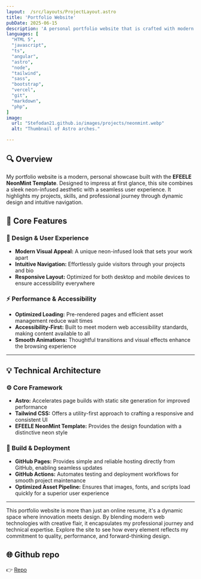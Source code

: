 ```yaml
---
layout:  /src/layouts/ProjectLayout.astro
title: 'Portfolio Website'
pubDate: 2025-06-15
description: 'A personal portfolio website that is crafted with modern web technologies and creative design to highlight my work.'
languages: [
  "HTML 5",
  "javascript",
  "ts",
  "angular",
  "astro",
  "node",
  "tailwind",
  "sass",
  "bootstrap",
  "vercel",
  "git",
  "markdown",
  "php",
]
image:
  url: "Stefodan21.github.io/images/projects/neonmint.webp"
  alt: "Thumbnail of Astro arches."

---
```


## 🔍 Overview  
My portfolio website is a modern, personal showcase built with the **EFEELE NeonMint Template**. Designed to impress at first glance, this site combines a sleek neon-infused aesthetic with a seamless user experience. It highlights my projects, skills, and professional journey through dynamic design and intuitive navigation.


## 🧩 Core Features  

### 🎨 Design & User Experience  
- **Modern Visual Appeal:** A unique neon-infused look that sets your work apart  
- **Intuitive Navigation:** Effortlessly guide visitors through your projects and bio  
- **Responsive Layout:** Optimized for both desktop and mobile devices to ensure accessibility everywhere  

### ⚡ Performance & Accessibility  
- **Optimized Loading:** Pre-rendered pages and efficient asset management reduce wait times  
- **Accessibility-First:** Built to meet modern web accessibility standards, making content available to all  
- **Smooth Animations:** Thoughtful transitions and visual effects enhance the browsing experience  

---

## 💡 Technical Architecture  

### ⚙️ Core Framework  
- **Astro:** Accelerates page builds with static site generation for improved performance  
- **Tailwind CSS:** Offers a utility-first approach to crafting a responsive and consistent UI  
- **EFEELE NeonMint Template:** Provides the design foundation with a distinctive neon style  

### 🚀 Build & Deployment  
- **GitHub Pages:** Provides simple and reliable hosting directly from GitHub, enabling seamless updates  
- **GitHub Actions:** Automates testing and deployment workflows for smooth project maintenance  
- **Optimized Asset Pipeline:** Ensures that images, fonts, and scripts load quickly for a superior user experience  

---



This portfolio website is more than just an online resume, it's a dynamic space where innovation meets design. By blending modern web technologies with creative flair, it encapsulates my professional journey and technical expertise. Explore the site to see how every element reflects my commitment to quality, performance, and forward-thinking design.


## 🌐 Github repo

👉 [Repo](https://github.com/Stefodan21/portfoliowebsite) 




